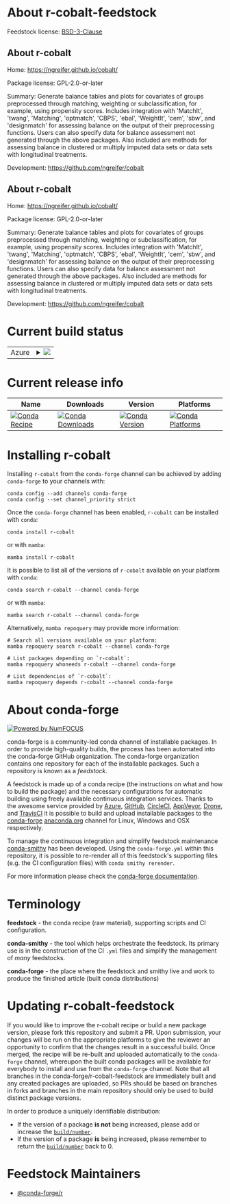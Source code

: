 About r-cobalt-feedstock
========================

Feedstock license: [BSD-3-Clause](https://github.com/conda-forge/r-cobalt-feedstock/blob/main/LICENSE.txt)


About r-cobalt
--------------

Home: https://ngreifer.github.io/cobalt/

Package license: GPL-2.0-or-later

Summary: Generate balance tables and plots for covariates of groups preprocessed through matching, weighting or subclassification, for example, using propensity scores. Includes integration with 'MatchIt', 'twang', 'Matching', 'optmatch', 'CBPS', 'ebal', 'WeightIt', 'cem', 'sbw', and 'designmatch' for assessing balance on the output of their preprocessing functions. Users can also specify data for balance assessment not generated through the above packages. Also included are methods for assessing balance in clustered or multiply imputed data sets or data sets with longitudinal treatments.

Development: https://github.com/ngreifer/cobalt

About r-cobalt
--------------

Home: https://ngreifer.github.io/cobalt/

Package license: GPL-2.0-or-later

Summary: Generate balance tables and plots for covariates of groups preprocessed through matching, weighting or subclassification, for example, using propensity scores. Includes integration with 'MatchIt', 'twang', 'Matching', 'optmatch', 'CBPS', 'ebal', 'WeightIt', 'cem', 'sbw', and 'designmatch' for assessing balance on the output of their preprocessing functions. Users can also specify data for balance assessment not generated through the above packages. Also included are methods for assessing balance in clustered or multiply imputed data sets or data sets with longitudinal treatments.

Development: https://github.com/ngreifer/cobalt

Current build status
====================


<table>
    
  <tr>
    <td>Azure</td>
    <td>
      <details>
        <summary>
          <a href="https://dev.azure.com/conda-forge/feedstock-builds/_build/latest?definitionId=10214&branchName=main">
            <img src="https://dev.azure.com/conda-forge/feedstock-builds/_apis/build/status/r-cobalt-feedstock?branchName=main">
          </a>
        </summary>
        <table>
          <thead><tr><th>Variant</th><th>Status</th></tr></thead>
          <tbody><tr>
              <td>linux_64_r_base4.3</td>
              <td>
                <a href="https://dev.azure.com/conda-forge/feedstock-builds/_build/latest?definitionId=10214&branchName=main">
                  <img src="https://dev.azure.com/conda-forge/feedstock-builds/_apis/build/status/r-cobalt-feedstock?branchName=main&jobName=linux&configuration=linux%20linux_64_r_base4.3" alt="variant">
                </a>
              </td>
            </tr><tr>
              <td>linux_64_r_base4.4</td>
              <td>
                <a href="https://dev.azure.com/conda-forge/feedstock-builds/_build/latest?definitionId=10214&branchName=main">
                  <img src="https://dev.azure.com/conda-forge/feedstock-builds/_apis/build/status/r-cobalt-feedstock?branchName=main&jobName=linux&configuration=linux%20linux_64_r_base4.4" alt="variant">
                </a>
              </td>
            </tr><tr>
              <td>osx_64_r_base4.3</td>
              <td>
                <a href="https://dev.azure.com/conda-forge/feedstock-builds/_build/latest?definitionId=10214&branchName=main">
                  <img src="https://dev.azure.com/conda-forge/feedstock-builds/_apis/build/status/r-cobalt-feedstock?branchName=main&jobName=osx&configuration=osx%20osx_64_r_base4.3" alt="variant">
                </a>
              </td>
            </tr><tr>
              <td>osx_64_r_base4.4</td>
              <td>
                <a href="https://dev.azure.com/conda-forge/feedstock-builds/_build/latest?definitionId=10214&branchName=main">
                  <img src="https://dev.azure.com/conda-forge/feedstock-builds/_apis/build/status/r-cobalt-feedstock?branchName=main&jobName=osx&configuration=osx%20osx_64_r_base4.4" alt="variant">
                </a>
              </td>
            </tr><tr>
              <td>win_64_r_base4.3</td>
              <td>
                <a href="https://dev.azure.com/conda-forge/feedstock-builds/_build/latest?definitionId=10214&branchName=main">
                  <img src="https://dev.azure.com/conda-forge/feedstock-builds/_apis/build/status/r-cobalt-feedstock?branchName=main&jobName=win&configuration=win%20win_64_r_base4.3" alt="variant">
                </a>
              </td>
            </tr><tr>
              <td>win_64_r_base4.4</td>
              <td>
                <a href="https://dev.azure.com/conda-forge/feedstock-builds/_build/latest?definitionId=10214&branchName=main">
                  <img src="https://dev.azure.com/conda-forge/feedstock-builds/_apis/build/status/r-cobalt-feedstock?branchName=main&jobName=win&configuration=win%20win_64_r_base4.4" alt="variant">
                </a>
              </td>
            </tr>
          </tbody>
        </table>
      </details>
    </td>
  </tr>
</table>

Current release info
====================

| Name | Downloads | Version | Platforms |
| --- | --- | --- | --- |
| [![Conda Recipe](https://img.shields.io/badge/recipe-r--cobalt-green.svg)](https://anaconda.org/conda-forge/r-cobalt) | [![Conda Downloads](https://img.shields.io/conda/dn/conda-forge/r-cobalt.svg)](https://anaconda.org/conda-forge/r-cobalt) | [![Conda Version](https://img.shields.io/conda/vn/conda-forge/r-cobalt.svg)](https://anaconda.org/conda-forge/r-cobalt) | [![Conda Platforms](https://img.shields.io/conda/pn/conda-forge/r-cobalt.svg)](https://anaconda.org/conda-forge/r-cobalt) |

Installing r-cobalt
===================

Installing `r-cobalt` from the `conda-forge` channel can be achieved by adding `conda-forge` to your channels with:

```
conda config --add channels conda-forge
conda config --set channel_priority strict
```

Once the `conda-forge` channel has been enabled, `r-cobalt` can be installed with `conda`:

```
conda install r-cobalt
```

or with `mamba`:

```
mamba install r-cobalt
```

It is possible to list all of the versions of `r-cobalt` available on your platform with `conda`:

```
conda search r-cobalt --channel conda-forge
```

or with `mamba`:

```
mamba search r-cobalt --channel conda-forge
```

Alternatively, `mamba repoquery` may provide more information:

```
# Search all versions available on your platform:
mamba repoquery search r-cobalt --channel conda-forge

# List packages depending on `r-cobalt`:
mamba repoquery whoneeds r-cobalt --channel conda-forge

# List dependencies of `r-cobalt`:
mamba repoquery depends r-cobalt --channel conda-forge
```


About conda-forge
=================

[![Powered by
NumFOCUS](https://img.shields.io/badge/powered%20by-NumFOCUS-orange.svg?style=flat&colorA=E1523D&colorB=007D8A)](https://numfocus.org)

conda-forge is a community-led conda channel of installable packages.
In order to provide high-quality builds, the process has been automated into the
conda-forge GitHub organization. The conda-forge organization contains one repository
for each of the installable packages. Such a repository is known as a *feedstock*.

A feedstock is made up of a conda recipe (the instructions on what and how to build
the package) and the necessary configurations for automatic building using freely
available continuous integration services. Thanks to the awesome service provided by
[Azure](https://azure.microsoft.com/en-us/services/devops/), [GitHub](https://github.com/),
[CircleCI](https://circleci.com/), [AppVeyor](https://www.appveyor.com/),
[Drone](https://cloud.drone.io/welcome), and [TravisCI](https://travis-ci.com/)
it is possible to build and upload installable packages to the
[conda-forge](https://anaconda.org/conda-forge) [anaconda.org](https://anaconda.org/)
channel for Linux, Windows and OSX respectively.

To manage the continuous integration and simplify feedstock maintenance
[conda-smithy](https://github.com/conda-forge/conda-smithy) has been developed.
Using the ``conda-forge.yml`` within this repository, it is possible to re-render all of
this feedstock's supporting files (e.g. the CI configuration files) with ``conda smithy rerender``.

For more information please check the [conda-forge documentation](https://conda-forge.org/docs/).

Terminology
===========

**feedstock** - the conda recipe (raw material), supporting scripts and CI configuration.

**conda-smithy** - the tool which helps orchestrate the feedstock.
                   Its primary use is in the construction of the CI ``.yml`` files
                   and simplify the management of *many* feedstocks.

**conda-forge** - the place where the feedstock and smithy live and work to
                  produce the finished article (built conda distributions)


Updating r-cobalt-feedstock
===========================

If you would like to improve the r-cobalt recipe or build a new
package version, please fork this repository and submit a PR. Upon submission,
your changes will be run on the appropriate platforms to give the reviewer an
opportunity to confirm that the changes result in a successful build. Once
merged, the recipe will be re-built and uploaded automatically to the
`conda-forge` channel, whereupon the built conda packages will be available for
everybody to install and use from the `conda-forge` channel.
Note that all branches in the conda-forge/r-cobalt-feedstock are
immediately built and any created packages are uploaded, so PRs should be based
on branches in forks and branches in the main repository should only be used to
build distinct package versions.

In order to produce a uniquely identifiable distribution:
 * If the version of a package **is not** being increased, please add or increase
   the [``build/number``](https://docs.conda.io/projects/conda-build/en/latest/resources/define-metadata.html#build-number-and-string).
 * If the version of a package **is** being increased, please remember to return
   the [``build/number``](https://docs.conda.io/projects/conda-build/en/latest/resources/define-metadata.html#build-number-and-string)
   back to 0.

Feedstock Maintainers
=====================

* [@conda-forge/r](https://github.com/conda-forge/r/)

